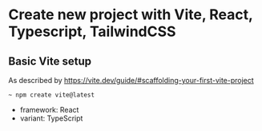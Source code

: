 # Create new project with Vite, React, Typescript, TailwindCSS

## Basic Vite setup
As described by https://vite.dev/guide/#scaffolding-your-first-vite-project

`~ npm create vite@latest`
- framework: React
- variant: TypeScript

